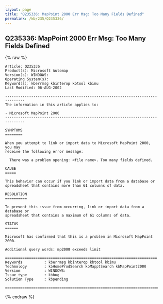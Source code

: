 ```yaml
---
layout: page
title: "Q235336: MapPoint 2000 Err Msg: Too Many Fields Defined"
permalink: /kb/235/Q235336/
---
```


## Q235336: MapPoint 2000 Err Msg: Too Many Fields Defined

{% raw %}

	Article: Q235336
	Product(s): Microsoft Automap
	Version(s): WINDOWS:
	Operating System(s): 
	Keyword(s): kberrmsg kbinterop kbtool kbimu
	Last Modified: 06-AUG-2002
	
	-------------------------------------------------------------------------------
	The information in this article applies to:
	
	- Microsoft MapPoint 2000 
	-------------------------------------------------------------------------------
	
	SYMPTOMS
	========
	
	When you attempt to link or import data to Microsoft MapPoint 2000, you may
	receive the following error message:
	
	  There was a problem opening: <file name>. Too many fields defined.
	
	CAUSE
	=====
	
	This behavior can occur if you link or import data from a database or
	spreadsheet that contains more than 61 columns of data.
	
	RESOLUTION
	==========
	
	To prevent this issue from occurring, link or import data from a database or
	spreadsheet that contains a maximum of 61 columns of data.
	
	STATUS
	======
	
	Microsoft has confirmed that this is a problem in Microsoft MapPoint 2000.
	
	Additional query words: mp2000 exceeds limit
	
	======================================================================
	Keywords          : kberrmsg kbinterop kbtool kbimu 
	Technology        : kbHomeProdSearch kbMapptSearch kbMapPoint2000
	Version           : WINDOWS:
	Issue type        : kbbug
	Solution Type     : kbpending
	
	=============================================================================
	

{% endraw %}
